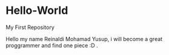 # Hello-World
My First Repository

Hello my name Reinaldi Mohamad Yusup, i will become a great proggrammer and find one piece :D .
